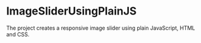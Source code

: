 # ImageSliderUsingPlainJS
The project creates a responsive image slider using plain JavaScript, HTML and CSS. 
